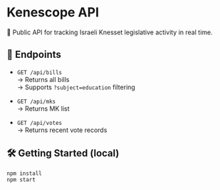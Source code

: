 # Kenescope API

🧠 Public API for tracking Israeli Knesset legislative activity in real time.

## 🚀 Endpoints

- `GET /api/bills`  
  → Returns all bills  
  → Supports `?subject=education` filtering

- `GET /api/mks`  
  → Returns MK list

- `GET /api/votes`  
  → Returns recent vote records

## 🛠️ Getting Started (local)

```bash
npm install
npm start
